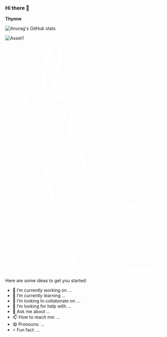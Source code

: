 ### Hi there 👋


**Thynne** 

![Anurag's GitHub stats](https://github-readme-stats.vercel.app/api?username=Khunthynne&show_icons=true&theme=white)

![Asset1](https://github.com/KhunThynne/Khunthynne/assets/88494232/9c764a0b-dae3-4166-906a-bc662aef7ce2)<?xml version="1.0" encoding="UTF-8"?>
<svg id="Layer_2" data-name="Layer 2" xmlns="http://www.w3.org/2000/svg" viewBox="0 0 73.6 108.86">
  <defs>
    <style>
      .cls-1 {
        fill: #fff;
        stroke-width: 0px;
      }
    </style>
  </defs>
  <g id="TH">
    <g id="Introduce">
      <g>
        <path class="cls-1" d="m11.28,45.14s-.05.09,0,0c0,0,0,0,0,0,0,0,0,0,0,0Z"/>
        <path class="cls-1" d="m72.76,73.61c-6.3,1.61-12.6,3.23-18.89,4.84l-2.26.58c-.38.1-.75.19-1.13.29-.35.09-.87.34-1.22.31-.71-.07-1.14-1.37-1.44-1.92l-1.22-2.19c-1.6-2.88-3.2-5.75-4.79-8.63-1.48-2.66-2.96-5.33-4.44-7.99.07-.12.1-.26.05-.38-.15-.37-.27-.76-.38-1.15.08-.01.16-.04.22-.08.33-.21.41-.58.24-.92-.47-.97-.94-1.93-1.41-2.89-.04-.09-.12-.16-.21-.22.1-.2.13-.45,0-.63-1.88-2.46-3.76-4.92-5.63-7.38,0-.01-.02-.02-.03-.03.1-.07.18-.16.23-.3,1.43-3.74,1.65-7.88.65-11.76-.85-3.29-2.68-7.36-6.27-8.31-.69-.18-1.04.66-.69,1.09-.07.04-.15.08-.21.16-2.73,3.09-5.18,6.41-7.32,9.94-.13.04-.25.11-.34.25-.14.19-.22.39-.27.58-.69-1.38-1.42-2.74-2.15-4.09-.41-.76-1.58-.08-1.17.68,1.51,2.78,3.02,5.58,4.06,8.57-.06-.05-.12-.09-.2-.12-1.07-.37-2.25-.14-3.16.51-.11-.2-.23-.4-.34-.6-1.41-2.41-2.83-4.81-4.25-7.22-.44-.75-1.61-.07-1.17.68,1.33,2.26,2.66,4.51,3.98,6.77.3.51.6,1.02.88,1.55-.12-.1-.28-.15-.45-.11-1.03.26-1.9,1.16-2.1,2.21-.03.13-.02.26.05.39.06.1.18.2.3.23.25.06.56-.07.61-.35.02-.1.05-.21.08-.31,0-.03.02-.05.03-.08,0,0,0,0,0,0,.02-.04.04-.08.06-.12.05-.09.1-.19.17-.27.01-.02.02-.03.03-.05,0,0,0,0,0,0,0,0,0,0,0,0,0,0,0-.01.01-.02,0,0,0,0,0,0,.03-.04.07-.08.11-.12.07-.08.15-.15.23-.22.02-.01.03-.02.05-.03.04-.03.09-.06.13-.09.05-.03.09-.05.14-.08.02-.01.05-.02.07-.04,0,0,.01,0,.02,0,.01,0,.03-.01.03-.01.03,0,.05-.02.08-.03.05-.02.11-.03.17-.05.22-.06.38-.29.36-.52.68,1.3,1.22,2.67,1.24,4.14-2.35-.6-4.45-1.92-5.96-3.85-1.7-2.17-2.73-4.78-4.58-6.86-.54-.6-1.38.18-1.04.81-.08-.04-.17-.07-.27-.08.02-.1.02-.2,0-.31-.2-1.36-.41-2.82.02-4.16.31-.95,1.02-1.87,2.03-2.11.54-.13,1.1-.09,1.61-.35.53-.28.77-.77,1.01-1.29.19-.42.41-.72.86-.87.45-.14.87-.04,1.24.24.22.17.55.1.76-.07.41.31,1.21-.04,1.08-.72-1.1-5.6-4.5-10.29-7.29-15.14-.35-.6-.69-1.21-1.01-1.83-.25-.47-.62-1.03-.85-1.58.02,0,.04.02.07.02.04,0,.09-.01.13-.02.08-.02.16-.07.22-.13.07-.07.13-.13.2-.2.05-.05.08-.1.1-.16.03-.06.05-.12.04-.19,0-.07-.01-.13-.04-.19-.02-.06-.05-.12-.1-.16,0,0,0,0,0,0,.38.13.79.36.97.47.65.42,1.27.86,1.88,1.33,2.28,1.75,4.31,3.83,6.16,6.02,2.16,2.56,4.1,5.29,6.04,8.02.45.64,1.46.13,1.24-.5.21-.09.37-.28.36-.58-.17-6.48.71-12.96,2.65-19.15.22-.7.45-1.4.7-2.1.02-.06.05-.15.08-.25h1.17c.1,0,.2-.04.28-.1.81,1.07,1.07,2.48,1.1,3.79.07,3.05-.73,6.17-1.23,9.16-.63,3.77-1.25,7.55-1.88,11.32-.14.85,1.16,1.21,1.3.36.65-3.88,1.29-7.77,1.94-11.65.31-1.85.64-3.69.92-5.54.23-1.55.41-3.13.23-4.7-.16-1.4-.63-2.91-1.62-3.95-.83-.87-2.31-1.27-3.06-.08-.4.64-.59,1.46-.83,2.17-.3.9-.58,1.81-.84,2.72-.52,1.83-.95,3.68-1.29,5.54-.7,3.82-1,7.7-.96,11.58-3.47-4.88-7.11-9.74-11.93-13.37-1.08-.81-2.61-2.21-4.07-1.95C0,7.69-.28,8.98.24,10.18c1.31,2.97,3.12,5.71,4.78,8.49,1.73,2.9,3.32,5.9,4.14,9.18-.96-.48-2.23-.27-3,.48-.22.21-.39.47-.52.74-.13.27-.21.68-.46.86-.22.16-.56.16-.83.19-.33.04-.64.09-.95.21-1.27.47-2.16,1.61-2.58,2.87-.54,1.59-.28,3.32-.04,4.94.02.11.07.2.15.27l-.18.06c-.17.06-.31.15-.4.31-.08.14-.12.36-.07.52.05.16.15.32.31.4.06.03.12.04.18.06,3.58,7.67,8.48,16.43,17.68,17.84.05,0,.08,0,.13,0-.2.15-.34.38-.29.69,1.69,11.12,4.39,22.09,8.08,32.72.93,2.68,1.92,5.34,2.98,7.98.99,2.47,1.9,5.12,3.19,7.44.5.9,1.22,1.61,2.23,1.91,1.25.37,2.67.28,3.96.33,2.99.12,5.99.18,8.99.18,6.71,0,13.43-.29,20.12-.88.86-.07.87-1.42,0-1.35-5.69.5-11.4.79-17.12.86-2.89.04-5.77.02-8.66-.06-1.44-.04-2.88-.09-4.32-.15-1.25-.06-2.82.1-3.67-.99-.71-.9-1.09-2.12-1.54-3.17-.56-1.3-1.11-2.6-1.63-3.91-1.02-2.53-1.99-5.09-2.9-7.67-1.8-5.11-3.38-10.29-4.72-15.54-1.39-5.43-2.52-10.93-3.41-16.47.11-.26.07-.58-.13-.78-.04-.28-.09-.55-.14-.82-.05-.35-.31-.49-.58-.48.39-.33.42-1.05-.2-1.14-8.71-1.34-13.3-9.59-16.71-16.87.03-.01.06-.02.09-.03.17-.06.31-.15.4-.31.08-.14.11-.33.07-.49,1.79,2.14,2.83,4.79,4.64,6.92,1.8,2.12,4.35,3.54,7.08,4.03.47.08.8-.19.85-.65.13-1.1-.03-2.15-.34-3.17.21.22.43.45.64.67.54.57,1.15,1.45,2.02,1.44,1.76,0,1.54-2.39,1.28-3.5-.42-1.83-1.07-3.59-1.83-5.31.29.2.62.34.96.41,1.41.28,3.06-.02,4.44-.37,2.59-.66,5.13-2.18,5.91-4.89.24-.84-1.06-1.19-1.3-.36-.57,1.98-2.38,3.15-4.26,3.74-.99.32-2.02.51-3.06.58-.6.04-1.32.12-1.88-.16-.32-.16-.55-.5-.45-.83.11-.05.22-.12.3-.26.38-.63.78-1.25,1.19-1.87.06.05.12.09.2.12.04.01.07.03.11.04.01,0,0,0,.01,0,0,0,0,0,.01,0,.07.03.13.06.19.09.13.07.26.14.39.22.07.04.13.09.19.13.03.02.05.04.08.06.03.02.02.02-.02-.02.02.01.03.02.05.04.12.09.23.19.34.3.1.1.2.21.29.32.03.03.05.06.07.09,0,0,0,0,0,.01,0,0,0,0,0,.01.05.06.09.13.14.19.08.12.15.24.22.37.04.07.07.14.11.21.01.03.02.05.03.08,0,.01.02.04.02.06.1.24.34.44.61.35.23-.08.45-.35.35-.62-.53-1.33-1.57-2.36-2.9-2.88,1.67-2.5,3.51-4.89,5.51-7.15.19-.22.2-.47.13-.68,2.89,1.16,4.3,4.92,4.93,7.7.79,3.49.49,7.15-.79,10.49-.09.23-.04.41.07.55-.21.21-.32.57-.13.82,1.88,2.46,3.76,4.92,5.63,7.38.06.08.14.15.22.2-.1.19-.11.42,0,.64.25.52.51,1.05.76,1.57,0,0,0,.01,0,.02v1.2c-.37.12-.66.53-.41.97l.42.75c0,.37,0,.73,0,1.1,0,.47.53.59.82.38l8.91,16.04c.41.73.81,1.46,1.22,2.19.37.66.69,1.46,1.19,2.03.98,1.1,2.63.3,3.8,0,3.34-.86,6.68-1.71,10.01-2.57,3.82-.98,7.64-1.96,11.47-2.94.84-.22.48-1.52-.36-1.3Zm-55.2-28.79c.04.19.37,1.55-.02,1.66-.25.07-1.39-1.38-1.63-1.62l-1.72-1.79c.09-.05.19-.1.29-.14.02,0,.09-.03.1-.04.05-.02.11-.04.17-.05.11-.03.22-.05.34-.08.01,0,.01,0,.02,0,.02,0,.04,0,.06,0,.06,0,.12,0,.17-.01.12,0,.23,0,.35,0,.02,0,.2.03.08,0,.06.01.11.02.17.03.11.02.22.06.33.1.25.09.56-.1.61-.35,0-.03,0-.05,0-.08,0,.02.02.04.02.06.25.76.47,1.53.64,2.32Z"/>
      </g>
    </g>
  </g>
</svg>


Here are some ideas to get you started:

- 🔭 I’m currently working on ...
- 🌱 I’m currently learning ...
- 👯 I’m looking to collaborate on ...
- 🤔 I’m looking for help with ...
- 💬 Ask me about ...
- 📫 How to reach me: ...
- 😄 Pronouns: ...
- ⚡ Fun fact: ...
